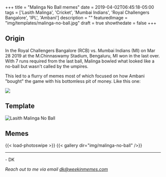 +++
title = "Malinga No Ball memes"
date = 2019-04-02T06:45:18-05:00
tags = ['Lasith Malinga', 'Cricket', 'Mumbai Indians', 'Royal Challengers Bangalore', 'IPL', 'Ambani']
description = ""
featuredImage = "img/templates/malinga-no-ball.jpg"
draft = true
showthedate = false
+++

## Origin

In the Royal Challengers Bangalore (RCB) vs. Mumbai Indians (MI) on Mar 28 2019 at the M.Chinnaswamy Stadium, Bengaluru, MI won in the last over. With 7 runs required from the last ball, Malinga bowled what looked like a no-ball but wasn't called by the umpires.
<!--more-->

This led to a flurry of memes most of which focused on how Ambani "bought" the game with his bottomless pit of money. Like this one:

![](img/malinga-no-ball/malinga-no-ball-ambani.gif)

## Template

![Lasith Malinga No Ball](img/templates/malinga-no-ball.jpg)

## Memes

{{< load-photoswipe >}}
{{< gallery dir="img/malinga-no-ball" />}}

---
\- DK

*Reach out to me via email dk@weekinmemes.com*